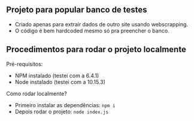 ## Projeto para popular banco de testes
- Criado apenas para extrair dados de outro site usando webscrapping.
- O código é bem hardcoded mesmo só pra preencher o banco.

## Procedimentos para rodar o projeto localmente
Pré-requisitos:
- NPM instalado (testei com a 6.4.1)
- Node instalado (testei com a 10.15.3)

Como rodar localmente?
- Primeiro instalar as dependências: `npm i`
- Depois rodar o projeto: `node index.js`
